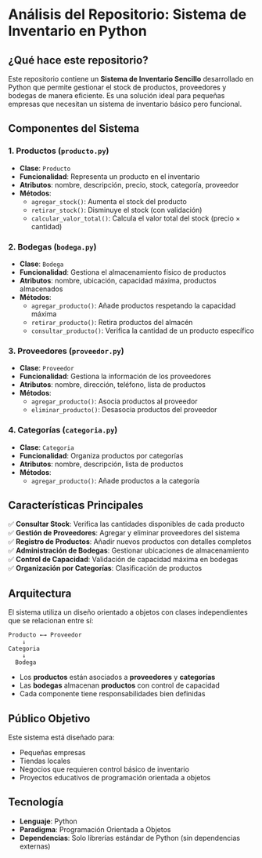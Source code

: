 # Análisis del Repositorio: Sistema de Inventario en Python

## ¿Qué hace este repositorio?

Este repositorio contiene un **Sistema de Inventario Sencillo** desarrollado en Python que permite gestionar el stock de productos, proveedores y bodegas de manera eficiente. Es una solución ideal para pequeñas empresas que necesitan un sistema de inventario básico pero funcional.

## Componentes del Sistema

### 1. **Productos** (`producto.py`)
- **Clase**: `Producto`
- **Funcionalidad**: Representa un producto en el inventario
- **Atributos**: nombre, descripción, precio, stock, categoría, proveedor
- **Métodos**:
  - `agregar_stock()`: Aumenta el stock del producto
  - `retirar_stock()`: Disminuye el stock (con validación)
  - `calcular_valor_total()`: Calcula el valor total del stock (precio × cantidad)

### 2. **Bodegas** (`bodega.py`)
- **Clase**: `Bodega`
- **Funcionalidad**: Gestiona el almacenamiento físico de productos
- **Atributos**: nombre, ubicación, capacidad máxima, productos almacenados
- **Métodos**:
  - `agregar_producto()`: Añade productos respetando la capacidad máxima
  - `retirar_producto()`: Retira productos del almacén
  - `consultar_producto()`: Verifica la cantidad de un producto específico

### 3. **Proveedores** (`proveedor.py`)
- **Clase**: `Proveedor`
- **Funcionalidad**: Gestiona la información de los proveedores
- **Atributos**: nombre, dirección, teléfono, lista de productos
- **Métodos**:
  - `agregar_producto()`: Asocia productos al proveedor
  - `eliminar_producto()`: Desasocia productos del proveedor

### 4. **Categorías** (`categoria.py`)
- **Clase**: `Categoria`
- **Funcionalidad**: Organiza productos por categorías
- **Atributos**: nombre, descripción, lista de productos
- **Métodos**:
  - `agregar_producto()`: Añade productos a la categoría

## Características Principales

✅ **Consultar Stock**: Verifica las cantidades disponibles de cada producto  
✅ **Gestión de Proveedores**: Agregar y eliminar proveedores del sistema  
✅ **Registro de Productos**: Añadir nuevos productos con detalles completos  
✅ **Administración de Bodegas**: Gestionar ubicaciones de almacenamiento  
✅ **Control de Capacidad**: Validación de capacidad máxima en bodegas  
✅ **Organización por Categorías**: Clasificación de productos  

## Arquitectura

El sistema utiliza un diseño orientado a objetos con clases independientes que se relacionan entre sí:

```
Producto ←→ Proveedor
    ↓
Categoria
    ↓
  Bodega
```

- Los **productos** están asociados a **proveedores** y **categorías**
- Las **bodegas** almacenan **productos** con control de capacidad
- Cada componente tiene responsabilidades bien definidas

## Público Objetivo

Este sistema está diseñado para:
- Pequeñas empresas
- Tiendas locales
- Negocios que requieren control básico de inventario
- Proyectos educativos de programación orientada a objetos

## Tecnología

- **Lenguaje**: Python
- **Paradigma**: Programación Orientada a Objetos
- **Dependencias**: Solo librerías estándar de Python (sin dependencias externas)